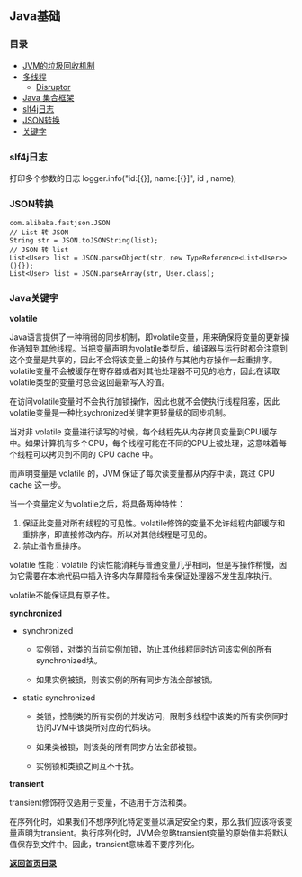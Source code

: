 ## Java基础

### 目录
- [JVM的垃圾回收机制](JVM-GC.md)
- [多线程](Multi-thread.md)
    - [Disruptor](Concurrent/LMAX-Disruptor.md)
- [Java 集合框架]()
- [slf4j日志](#slf4j日志)
- [JSON转换](#JSON转换)
- [关键字](#Java关键字)


### slf4j日志

打印多个参数的日志 logger.info("id:[{}], name:[{}]", id , name);

### JSON转换
```text
com.alibaba.fastjson.JSON
// List 转 JSON
String str = JSON.toJSONString(list);
// JSON 转 list
List<User> list = JSON.parseObject(str, new TypeReference<List<User>>(){});
List<User> list = JSON.parseArray(str, User.class);
```
### Java关键字

**volatile**

Java语言提供了一种稍弱的同步机制，即volatile变量，用来确保将变量的更新操作通知到其他线程。当把变量声明为volatile类型后，编译器与运行时都会注意到这个变量是共享的，因此不会将该变量上的操作与其他内存操作一起重排序。volatile变量不会被缓存在寄存器或者对其他处理器不可见的地方，因此在读取volatile类型的变量时总会返回最新写入的值。

在访问volatile变量时不会执行加锁操作，因此也就不会使执行线程阻塞，因此volatile变量是一种比sychronized关键字更轻量级的同步机制。

当对非 volatile 变量进行读写的时候，每个线程先从内存拷贝变量到CPU缓存中。如果计算机有多个CPU，每个线程可能在不同的CPU上被处理，这意味着每个线程可以拷贝到不同的 CPU cache 中。

而声明变量是 volatile 的，JVM 保证了每次读变量都从内存中读，跳过 CPU cache 这一步。

当一个变量定义为volatile之后，将具备两种特性：
1. 保证此变量对所有线程的可见性。volatile修饰的变量不允许线程内部缓存和重排序，即直接修改内存。所以对其他线程是可见的。
2. 禁止指令重排序。
	
volatile 性能：volatile 的读性能消耗与普通变量几乎相同，但是写操作稍慢，因为它需要在本地代码中插入许多内存屏障指令来保证处理器不发生乱序执行。

volatile不能保证具有原子性。

**synchronized**

- synchronized
    
    - 实例锁，对类的当前实例加锁，防止其他线程同时访问该实例的所有synchronized块。

	- 如果实例被锁，则该实例的所有同步方法全部被锁。
- static synchronized 

    - 类锁，控制类的所有实例的并发访问，限制多线程中该类的所有实例同时访问JVM中该类所对应的代码块。
	
	- 如果类被锁，则该类的所有同步方法全部被锁。
	
	- 实例锁和类锁之间互不干扰。

**transient**

transient修饰符仅适用于变量，不适用于方法和类。

在序列化时，如果我们不想序列化特定变量以满足安全约束，那么我们应该将该变量声明为transient。执行序列化时，JVM会忽略transient变量的原始值并将默认值保存到文件中。因此，transient意味着不要序列化。


[**返回首页目录**](../README.md)